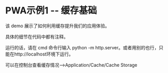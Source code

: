 # PWA示例1 -- 缓存基础

该 demo 展示了如何利用缓存提升我们的应用体验。

具体的细节在代码中都有注释。

运行的话，请在 cmd 命令行输入 python -m http.server。或者用别的也行，只能在http://localhost环境下运行。

可以在控制台查看缓存情况-->Application/Cache/Cache Storage